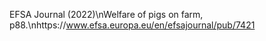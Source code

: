 EFSA Journal (2022)\nWelfare of pigs on farm, p88.\nhttps://www.efsa.europa.eu/en/efsajournal/pub/7421
